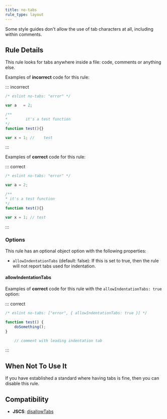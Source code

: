 ```yaml
---
title: no-tabs
rule_type: layout
---
```

Some style guides don't allow the use of tab characters at all, including within comments.

## Rule Details

This rule looks for tabs anywhere inside a file: code, comments or anything else.

Examples of **incorrect** code for this rule:

<!-- markdownlint-capture -->
<!-- markdownlint-disable MD010 -->
::: incorrect

```js
/* eslint no-tabs: "error" */

var a 	= 2;

/**
* 		 it's a test function
*/
function test(){}

var x = 1; // 	 test
```

:::
<!-- markdownlint-restore -->

Examples of **correct** code for this rule:

::: correct

```js
/* eslint no-tabs: "error" */

var a = 2;

/**
* it's a test function
*/
function test(){}

var x = 1; // test
```

:::

### Options

This rule has an optional object option with the following properties:

* `allowIndentationTabs` (default: false): If this is set to true, then the rule will not report tabs used for indentation.

#### allowIndentationTabs

Examples of **correct** code for this rule with the `allowIndentationTabs: true` option:

<!-- markdownlint-capture -->
<!-- markdownlint-disable MD010 -->
::: correct

```js
/* eslint no-tabs: ["error", { allowIndentationTabs: true }] */

function test() {
	doSomething();
}

	// comment with leading indentation tab
```

:::
<!-- markdownlint-restore -->

## When Not To Use It

If you have established a standard where having tabs is fine, then you can disable this rule.

## Compatibility

* **JSCS**: [disallowTabs](https://jscs-dev.github.io/rule/disallowTabs)
